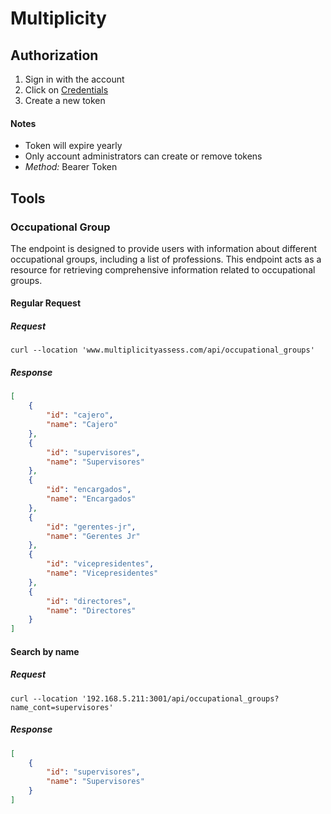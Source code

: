 # Multiplicity

## Authorization
1. Sign in with the account
2. Click on [Credentials](www.multiplicityassess.com/accounts/api_credentials)
3. Create a new token

#### Notes
- Token will expire yearly
- Only account administrators can create or remove tokens
- *Method:* Bearer Token

## Tools
### Occupational Group
The endpoint is designed to provide users with information about different occupational groups, including a list of professions. This endpoint acts as a resource for retrieving comprehensive information related to occupational groups.
#### Regular Request
##### Request
```cURL
curl --location 'www.multiplicityassess.com/api/occupational_groups'
```

##### Response
```json
[
    {
        "id": "cajero",
        "name": "Cajero"
    },
    {
        "id": "supervisores",
        "name": "Supervisores"
    },
    {
        "id": "encargados",
        "name": "Encargados"
    },
    {
        "id": "gerentes-jr",
        "name": "Gerentes Jr"
    },
    {
        "id": "vicepresidentes",
        "name": "Vicepresidentes"
    },
    {
        "id": "directores",
        "name": "Directores"
    }
]
```

#### Search by name
##### Request
```cURL
curl --location '192.168.5.211:3001/api/occupational_groups?name_cont=supervisores'

```

##### Response
```json
[
    {
        "id": "supervisores",
        "name": "Supervisores"
    }
]
```